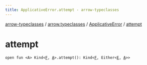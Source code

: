 ```yaml
---
title: ApplicativeError.attempt - arrow-typeclasses
---
```


[arrow-typeclasses](../../index.html) / [arrow.typeclasses](../index.html) / [ApplicativeError](index.html) / [attempt](./attempt.html)

# attempt

`open fun <A> Kind<`[`F`](index.html#F)`, `[`A`](attempt.html#A)`>.attempt(): Kind<`[`F`](index.html#F)`, Either<`[`E`](index.html#E)`, `[`A`](attempt.html#A)`>>`
